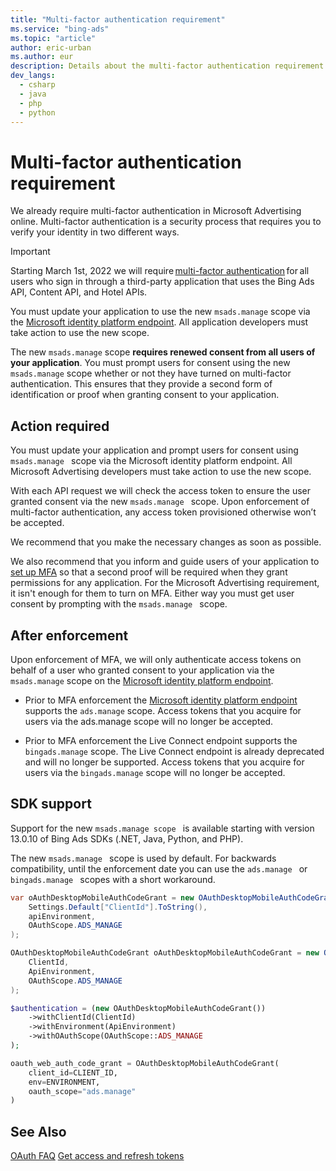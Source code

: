 ```yaml
---
title: "Multi-factor authentication requirement"
ms.service: "bing-ads"
ms.topic: "article"
author: eric-urban
ms.author: eur
description: Details about the multi-factor authentication requirement for Bing Ads API.
dev_langs:
  - csharp
  - java
  - php
  - python
---
```

# Multi-factor authentication requirement

We already require multi-factor authentication in Microsoft Advertising online. Multi-factor authentication is a security process that requires you to verify your identity in two different ways.  

> [!IMPORTANT]
> Starting March 1st, 2022 we will require [multi-factor authentication](authentication-oauth-mfa.md) for all users who sign in through a third-party application that uses the Bing Ads API, Content API, and Hotel APIs.
>
> You must update your application to use the new ```msads.manage``` scope via the [Microsoft identity platform endpoint](authentication-oauth-identity-platform.md). All application developers must take action to use the new scope.  

The new ```msads.manage``` scope **requires renewed consent from all users of your application**. You must prompt users for consent using the new ```msads.manage``` scope whether or not they have turned on multi-factor authentication. This ensures that they provide a second form of identification or proof when granting consent to your application.  

## Action required

You must update your application and prompt users for consent using  ```msads.manage ``` scope via the Microsoft identity platform endpoint. All Microsoft Advertising developers must take action to use the new scope.  

With each API request we will check the access token to ensure the user granted consent via the new  ```msads.manage ``` scope. Upon enforcement of multi-factor authentication, any access token provisioned otherwise won’t be accepted.  

We recommend that you make the necessary changes as soon as possible.  

We also recommend that you inform and guide users of your application to [set up MFA](https://docs.microsoft.com/azure/active-directory/user-help/multi-factor-authentication-end-user-first-time#who-decides-if-you-use-this-feature) so that a second proof will be required when they grant permissions for any application. For the Microsoft Advertising requirement, it isn't enough for them to turn on MFA. Either way you must get user consent by prompting with the ```msads.manage ``` scope. 

## After enforcement

Upon enforcement of MFA, we will only authenticate access tokens on behalf of a user who granted consent to your application via the ```msads.manage``` scope on the [Microsoft identity platform endpoint](authentication-oauth-identity-platform.md).

- Prior to MFA enforcement the [Microsoft identity platform endpoint](authentication-oauth-identity-platform.md) supports the ```ads.manage``` scope. Access tokens that you acquire for users via the ads.manage scope will no longer be accepted.

- Prior to MFA enforcement the Live Connect endpoint supports the ```bingads.manage``` scope. The Live Connect endpoint is already deprecated and will no longer be supported. Access tokens that you acquire for users via the ```bingads.manage``` scope will no longer be accepted.


## SDK support 

Support for the new  ```msads.manage scope ``` is available starting with version 13.0.10 of  Bing Ads SDKs (.NET, Java, Python, and PHP).  

The new  ```msads.manage ``` scope is used by default. For backwards compatibility, until the enforcement date you can use the ```ads.manage ``` or  ```bingads.manage ``` scopes with a short workaround.  

```csharp
var oAuthDesktopMobileAuthCodeGrant = new OAuthDesktopMobileAuthCodeGrant(
    Settings.Default["ClientId"].ToString(),
    apiEnvironment,
    OAuthScope.ADS_MANAGE
);
```
```java
OAuthDesktopMobileAuthCodeGrant oAuthDesktopMobileAuthCodeGrant = new OAuthDesktopMobileAuthCodeGrant(
    ClientId, 
    ApiEnvironment,
    OAuthScope.ADS_MANAGE
);
```
```php
$authentication = (new OAuthDesktopMobileAuthCodeGrant())
    ->withClientId(ClientId)
    ->withEnvironment(ApiEnvironment)
    ->withOAuthScope(OAuthScope::ADS_MANAGE
); 
```
```python
oauth_web_auth_code_grant = OAuthDesktopMobileAuthCodeGrant(
    client_id=CLIENT_ID,
    env=ENVIRONMENT,
    oauth_scope="ads.manage"
)
```

## See Also

[OAuth FAQ](faq.md#oauth)
[Get access and refresh tokens](authentication-oauth-identity-platform.md)
